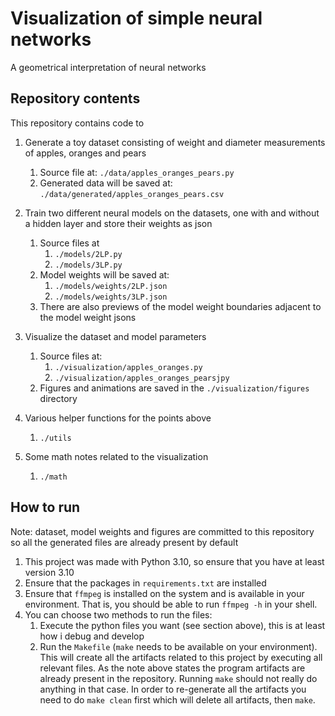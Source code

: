 # Visualization of simple neural networks
A geometrical interpretation of neural networks

## Repository contents
This repository contains code to
1. Generate a toy dataset consisting of weight and diameter measurements of apples, oranges and pears
    1. Source file at: `./data/apples_oranges_pears.py`
    1. Generated data will be saved at: `./data/generated/apples_oranges_pears.csv`
1. Train two different neural models on the datasets, one with and without a hidden layer and store their weights as json
    1. Source files at
        1. `./models/2LP.py`
        1. `./models/3LP.py`
    1. Model weights will be saved at:
        1. `./models/weights/2LP.json`
        1. `./models/weights/3LP.json`
    1. There are also previews of the model weight boundaries adjacent to the model weight jsons

1. Visualize the dataset and model parameters
    1. Source files at:
        1. `./visualization/apples_oranges.py`
        1. `./visualization/apples_oranges_pearsjpy`
    1. Figures and animations are saved in the `./visualization/figures` directory

1. Various helper functions for the points above
    1. `./utils`
1. Some math notes related to the visualization 
    1. `./math`

## How to run
Note: dataset, model weights and figures are committed to this repository so all the generated files are already present by default

1. This project was made with Python 3.10, so ensure that you have at least version 3.10
1. Ensure that the packages in `requirements.txt` are installed
1. Ensure that `ffmpeg` is installed on the system and is available in your environment. That is, you should be able to run `ffmpeg -h` in your shell.
1. You can choose two methods to run the files:
    1. Execute the python files you want (see section above), this is at least how i debug and develop
    1. Run the `Makefile` (`make` needs to be available on your environment). This will create all the artifacts related to this project by executing all relevant files. As the note above states the program artifacts are already present in the repository. Running `make` should not really do anything in that case. In order to re-generate all the artifacts you need to do `make clean` first which will delete all artifacts, then `make`.
